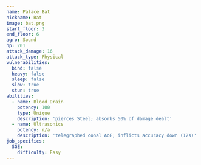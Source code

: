 ```yaml
---
name: Palace Bat
nickname: Bat
image: bat.png
start_floor: 3
end_floor: 6
agro: Sound
hp: 201
attack_damage: 16
attack_type: Physical
vulnerabilities:
  bind: false
  heavy: false
  sleep: false
  slow: true
  stun: true
abilities:
  - name: Blood Drain
    potency: 100
    type: Unique
    description: 'pierces Steel; absorbs 50% of damage dealt'
  - name: Ultrasonics
    potency: n/a
    description: 'telegraphed conal AoE; inflicts accuracy down (12s)'
job_specifics:
  SGE:
    difficulty: Easy
---
```


